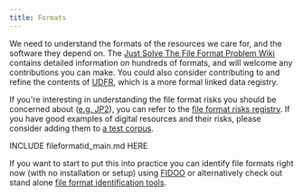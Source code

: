 ```yaml
---
title: Formats
---
```

We need to understand the formats of the resources we care for, and the software they depend on. The [Just Solve The File Format Problem Wiki](http://justsolve.archiveteam.org) contains detailed information on hundreds of formats, and will welcome any contributions you can make. You could also consider contributing to and refine the contents of [UDFR](http://udfr.org/), which is a more formal linked data registry.

If you're interesting in understanding the file format risks you should be concerned about ([e.g. JP2](http://wiki.opf-labs.org/display/TR/JP2)), you can refer to the [file format risks registry](http://wiki.opf-labs.org/display/TR/OPF+File+Format+Risk+Registry). If you have good examples of digital resources and their risks, please consider adding them to <a href="{{ baseurl }}/test-corpora/">a test corpus</a>.

INCLUDE fileformatid_main.md HERE

If you want to start to put this into practice you can identify file formats right now (with no installation or setup) using [FIDOO](http://www.techmaurice.com/fidoo/) or alternatively check out stand alone [file format identification tools](http://www.digipres.org/tools/by-function/#ingest:fileformatidentification).
